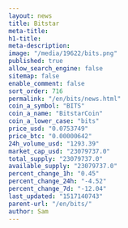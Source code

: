 ```yaml
---
layout: news
title: Bitstar
meta-title: 
h1-title: 
meta-description: 
image: "/media/19622/bits.png"
published: true
allow_search_engine: false
sitemap: false
enable_comment: false
sort_order: 716
permalink: "/en/bits/news.html"
coin_a_symbol: "BITS"
coin_a_name: "BitstarCoin"
coin_a_lower_case: "bits"
price_usd: "0.0753749"
price_btc: "0.00000642"
24h_volume_usd: "1293.39"
market_cap_usd: "23079737.0"
total_supply: "23079737.0"
available_supply: "23079737.0"
percent_change_1h: "0.45"
percent_change_24h: "-4.52"
percent_change_7d: "-12.04"
last_updated: "1517140743"
parent-url: "/en/bits/"
author: Sam
---
```


